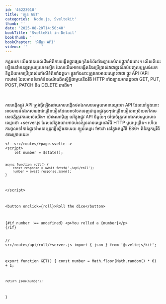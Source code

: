 ```yaml
---
id: '46223910'
title: 'ក្បួន GET'
categories: 'Node.js, Sveltekit'
thumb: ''
date: '2025-08-20T14:50:40'
bookTitle: 'SvelteKit in Detail'
bookThumb: ''
bookChapter: 'អំពី​ផ្លូវ API'
videos: ''
---
```

<p>កន្លង​មក យើង​បាន​យល់ដឹង​អំ​ពី​ការបង្កើត​ផ្លូវ​ផ្សេង​ៗ​និង​ទំព័រ​ទាំងឡាយ​សំរាប់​ផ្លូវ​ទាំងនោះ​។ លើស​ពី​នេះទៀត​នៅ​មាន​ផ្លូវ​មួយ​ប្រភេទ​​ទៀត ដែល​យើង​អាច​បង្កើត​និង​ប្រើប្រាស់​វា​ជា​ផ្លូវ​សំរាប់បញ្ចូល​ឬស្រង់​យក​ទិន្នន័យ​មក​ប្រើប្រាស់​នៅ​លើ​ទំព័រ​ទាំងពួង​។ ផ្លូវ​ទាំងនោះ​ត្រូវ​គេ​អោយ​ឈ្មោះ​ថា​ជា ផ្លូវ API (API route) ដែល​មាន​ទំនាក់​ទំនង​យ៉ាង​ជិតស្និទ្ធិ​ជាមួយ​នឹង​​វិធី HTTP ទាំងឡាយ​មាន​ដូច​ជា GET, PUT, POST, PATCH និង DELETE ជាដើម។</p><p>​</p><p>ការបង្កើត​ផ្លូវ API ត្រូវ​ធ្វើ​ឡើង​ដោយ​ការបង្កើត​ថត​ឯកសារ​មេ​មួយ​មាន​ឈ្មោះ​ថា API ដែល​នៅ​ក្នុង​នោះ​អាច​មាន​ថត​ឯកសារ​រង​​ជា​ច្រើន​ទៀត​ដែល​អាច​ចែក​ចេញ​ជា​កូន​ផ្លូវ​តូច​ៗ​ជា​ច្រើន​ទៀត​អាស្រ័យ​ទៅ​តាម​សេចក្តី​ត្រូវការរបស់​យើង​។ យ៉ាងណាម៉ិញ នៅ​ក្នុង​ផ្លូវ API និមួយ​ៗ ចាំបាច់​ត្រូវ​មាន​ឯកសារ​មួយ​មាន​ឈ្មោះ​ថា +server.js ដែល​នៅ​ក្នុង​នោះ​អាច​មាន​ក្បួន​មាន​ឈ្មោះ​ជា​វិធី HTTP មួយ​ឬ​ច្រើន។ ហើយ​ការចូល​ទៅ​កាន់​ផ្លូវ​ទាំងនោះ​ត្រូវ​ធ្វើ​ឡើង​តាម​រយៈ​ក្បួនឈ្មោះ fetch នៅ​ក្នុង​កម្មវិធី ES6។ ពិនិត្យ​កម្មវិធី​ខាង​ក្រោម​នេះ​៖</p><pre><code class="svelte">&lt;!--src/routes/+page.svelte--&gt;
&lt;script&gt;
	let number = $state();

	async function roll() {
		const response = await fetch('./api/roll');
		number = await response.json();
	}
&lt;/script&gt;

&lt;button onclick={roll}&gt;Roll the dice&lt;/button&gt;

{#if number !== undefined}
	&lt;p&gt;You rolled a {number}&lt;/p&gt;
{/if}</code></pre><pre><code class="js javascript js-code">// src/routes/api/roll/+server.js
import { json } from '@sveltejs/kit';

export function GET() {
	const number = Math.floor(Math.random() * 6) + 1;

	return json(number);
}</code></pre>